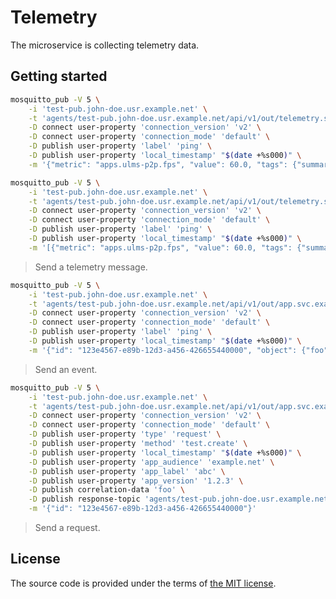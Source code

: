# Telemetry

The microservice is collecting telemetry data.


## Getting started

```bash
mosquitto_pub -V 5 \
    -i 'test-pub.john-doe.usr.example.net' \
    -t 'agents/test-pub.john-doe.usr.example.net/api/v1/out/telemetry.svc.example.org' \
    -D connect user-property 'connection_version' 'v2' \
    -D connect user-property 'connection_mode' 'default' \
    -D publish user-property 'label' 'ping' \
    -D publish user-property 'local_timestamp' "$(date +%s000)" \
    -m '{"metric": "apps.ulms-p2p.fps", "value": 60.0, "tags": {"summary": "min"}}'

mosquitto_pub -V 5 \
    -i 'test-pub.john-doe.usr.example.net' \
    -t 'agents/test-pub.john-doe.usr.example.net/api/v1/out/telemetry.svc.example.org' \
    -D connect user-property 'connection_version' 'v2' \
    -D connect user-property 'connection_mode' 'default' \
    -D publish user-property 'label' 'ping' \
    -D publish user-property 'local_timestamp' "$(date +%s000)" \
    -m '[{"metric": "apps.ulms-p2p.fps", "value": 60.0, "tags": {"summary": "min"}}, {"metric": "apps.ulms-p2p.fps", "value": 60.0, "tags": {"summary": "max"}}]'
```
> Send a telemetry message.

```bash
mosquitto_pub -V 5 \
    -i 'test-pub.john-doe.usr.example.net' \
    -t 'agents/test-pub.john-doe.usr.example.net/api/v1/out/app.svc.example.org' \
    -D connect user-property 'connection_version' 'v2' \
    -D connect user-property 'connection_mode' 'default' \
    -D publish user-property 'label' 'ping' \
    -D publish user-property 'local_timestamp' "$(date +%s000)" \
    -m '{"id": "123e4567-e89b-12d3-a456-426655440000", "object": {"foo": "bar"}, "tags": {"bar": "foo"}, "list": [1, 2, 3], "boolean": true, "float": 0.12, "int": 12, "null": null}'
```
> Send an event.

```bash
mosquitto_pub -V 5 \
    -i 'test-pub.john-doe.usr.example.net' \
    -t 'agents/test-pub.john-doe.usr.example.net/api/v1/out/app.svc.example.org' \
    -D connect user-property 'connection_version' 'v2' \
    -D connect user-property 'connection_mode' 'default' \
    -D publish user-property 'type' 'request' \
    -D publish user-property 'method' 'test.create' \
    -D publish user-property 'local_timestamp' "$(date +%s000)" \
    -D publish user-property 'app_audience' 'example.net' \
    -D publish user-property 'app_label' 'abc' \
    -D publish user-property 'app_version' '1.2.3' \
    -D publish correlation-data 'foo' \
    -D publish response-topic 'agents/test-pub.john-doe.usr.example.net/api/v1/in/app.svc.example.org' \
    -m '{"id": "123e4567-e89b-12d3-a456-426655440000"}'
```
> Send a request.



## License

The source code is provided under the terms of [the MIT license][license].

[license]:http://www.opensource.org/licenses/MIT
[travis]:https://travis-ci.com/netology-group/telemetry?branch=master
[travis-img]:https://travis-ci.com/netology-group/telemetry.png?branch=master
